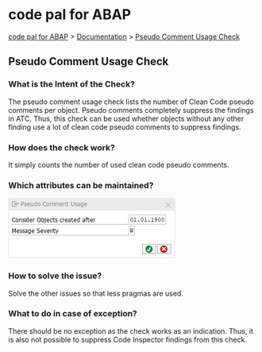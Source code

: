 # code pal for ABAP

[code pal for ABAP](../../README.md) > [Documentation](../check_documentation.md) > [Pseudo Comment Usage Check](pseudo-comment-usage.md)

## Pseudo Comment Usage Check

### What is the Intent of the Check?

The pseudo comment usage check lists the number of Clean Code pseudo comments per object. Pseudo comments completely suppress the findings in ATC. Thus, this check can be used whether objects without any other finding use a lot of clean code pseudo comments to suppress findings.

### How does the check work?

It simply counts the number of used clean code pseudo comments.

### Which attributes can be maintained?

![Attributes](./imgs/pseudo_comment_usage.png)

### How to solve the issue?

Solve the other issues so that less pragmas are used.

### What to do in case of exception?

There should be no exception as the check works as an indication. Thus, it is also not possible to suppress Code Inspector findings from this check.
